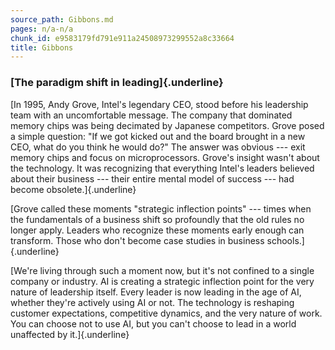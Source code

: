 ```yaml
---
source_path: Gibbons.md
pages: n/a-n/a
chunk_id: e9583179fd791e911a24508973299552a8c33664
title: Gibbons
---
```

### **[The paradigm shift in leading]{.underline}**

[In 1995, Andy Grove, Intel\'s legendary CEO, stood before his
leadership team with an uncomfortable message. The company that
dominated memory chips was being decimated by Japanese competitors.
Grove posed a simple question: \"If we got kicked out and the board
brought in a new CEO, what do you think he would do?\" The answer was
obvious --- exit memory chips and focus on microprocessors. Grove\'s
insight wasn\'t about the technology. It was recognizing that everything
Intel\'s leaders believed about their business --- their entire mental
model of success --- had become obsolete.]{.underline}

[Grove called these moments \"strategic inflection points\" --- times
when the fundamentals of a business shift so profoundly that the old
rules no longer apply. Leaders who recognize these moments early enough
can transform. Those who don\'t become case studies in business
schools.]{.underline}

[We\'re living through such a moment now, but it\'s not confined to a
single company or industry. AI is creating a strategic inflection point
for the very nature of leadership itself. Every leader is now leading in
the age of AI, whether they\'re actively using AI or not. The technology
is reshaping customer expectations, competitive dynamics, and the very
nature of work. You can choose not to use AI, but you can\'t choose to
lead in a world unaffected by it.]{.underline}
